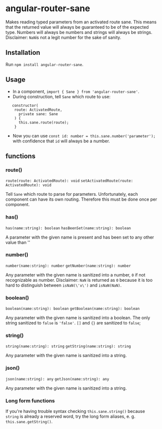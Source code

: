 # angular-router-sane

Makes reading typed parameters from an activated route sane. This means that the returned value will always be guaranteed to be of the expected type. Numbers will always be numbers and strings will always be strings. Disclaimer: `NaN`is not a legit number for the sake of sanity.

## Installation

Run `npm install angular-router-sane`.

## Usage

 - In a component, `import { Sane } from 'angular-router-sane'`.
 - During construction, tell `Sane` which route to use:
```
   constructor(
    route: ActivatedRoute,
      private sane: Sane
    ) {
      this.sane.route(route);
    } 
```
 - Now you can use `const id: number = this.sane.number('parameter');` with confidence that `id` will always be a number.
 
## functions

### route()

`route(route: ActivatedRoute): void`
`setActivatedRoute(route: ActivatedRoute): void`

Tell `Sane` which route to parse for parameters. Unfortunately, each component can have its own routing. Therefore this must be done once per component.

### has()

`has(name:string): boolean`
`hasBeenSet(name:string): boolean`

A parameter with the given name is present and has been set to any other value than ''

### number()

`number(name:string): number`
`getNumber(name:string): number`

Any parameter with the given name is sanitized into a number, `0` if not recognizable as number. Disclaimer: `NaN` is returned as `0` because it is too hard to distinguish between `isNaN(\'x\')` and `isNaN(NaN)`.

### boolean()

`boolean(name:string): boolean`
`getBoolean(name:string): boolean`

Any parameter with the given name is sanitized into a boolean. The only string sanitized to `false` is `'false'`. `[]` and `{}` are sanitized to `false`;

### string()

`string(name:string): string`
`getString(name:string): string`

Any parameter with the given name is sanitized into a string.

### json()

`json(name:string): any`
`getJson(name:string): any`

Any parameter with the given name is sanitized into a string.

### Long form functions

If you're having trouble syntax checking `this.sane.string()` because `string` is already a reserved word, try the long form aliases, e. g. `this.sane.getString()`. 

